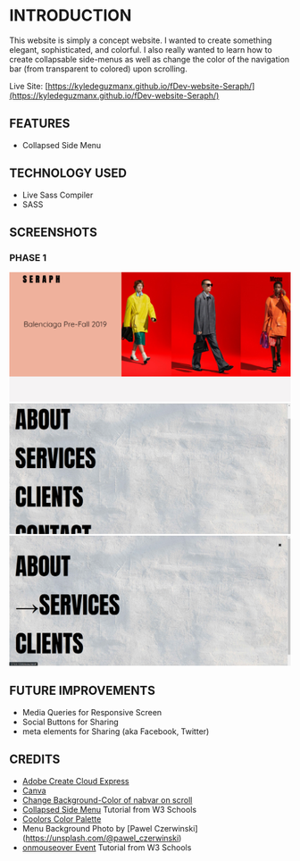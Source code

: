 # INTRODUCTION
This website is simply a concept website. I wanted to create something elegant, sophisticated, and colorful. I also really wanted to learn how to create collapsable side-menus as well as change the color of the navigation bar (from transparent to colored) upon scrolling. 

Live Site: [https://kyledeguzmanx.github.io/fDev-website-Seraph/](https://kyledeguzmanx.github.io/fDev-website-Seraph/)
## FEATURES
- Collapsed Side Menu

## TECHNOLOGY USED
- Live Sass Compiler  
- SASS  

## SCREENSHOTS
### PHASE 1
![Homepage](https://github.com/kyledeguzmanx/fDev-website-Seraph/blob/master/img/screenshots/Day1Screen1.png)
![SideMenu](https://github.com/kyledeguzmanx/fDev-website-Seraph/blob/master/img/screenshots/Day1Screen2.png)
![SideMenuHover](https://github.com/kyledeguzmanx/fDev-website-Seraph/blob/master/img/screenshots/Day1Screen3.png)

## FUTURE IMPROVEMENTS  
- Media Queries for Responsive Screen
- Social Buttons for Sharing
- meta elements for Sharing (aka Facebook, Twitter)
## CREDITS
- [Adobe Create Cloud Express](https://www.adobe.com/express/feature/image/transparent-background)   
- [Canva](https://www.canva.com/)
- [Change Background-Color of nabvar on scroll](https://stackoverflow.com/questions/23706003/changing-nav-bar-color-after-scrolling)  
- [Collapsed Side Menu](https://www.w3schools.com/howto/howto_js_collapse_sidebar.asp) Tutorial from W3 Schools  
- [Coolors Color Palette](https://coolors.co/palettes/trending/)
- Menu Background Photo by [Pawel Czerwinski] (https://unsplash.com/@pawel_czerwinski)
- [onmouseover Event](https://www.w3schools.com/jsref/event_onmouseover.asp) Tutorial from W3 Schools 